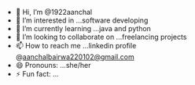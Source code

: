 - 👋 Hi, I’m @1922aanchal
- 👀 I’m interested in ...software developing 
- 🌱 I’m currently learning ...java and python
- 💞️ I’m looking to collaborate on ...freelancing projects 
- 📫 How to reach me ...linkedin profile @aanchalbairwa220102@gmail.com
- 😄 Pronouns: ...she/her
- ⚡ Fun fact: ...

<!---
1922aanchal/1922aanchal is a ✨ special ✨ repository because its `README.md` (this file) appears on your GitHub profile.
You can click the Preview link to take a look at your changes.
--->
